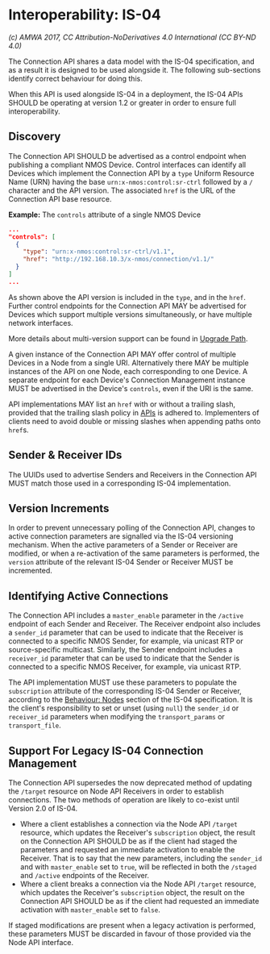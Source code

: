 # Interoperability: IS-04

_(c) AMWA 2017, CC Attribution-NoDerivatives 4.0 International (CC BY-ND 4.0)_

The Connection API shares a data model with the IS-04 specification, and as a result it is designed to be used alongside it. The following sub-sections identify correct behaviour for doing this.

When this API is used alongside IS-04 in a deployment, the IS-04 APIs SHOULD be operating at version 1.2 or greater in order to ensure full interoperability.

## Discovery

The Connection API SHOULD be advertised as a control endpoint when publishing a compliant NMOS Device.
Control interfaces can identify all Devices which implement the Connection API by a `type` Uniform Resource Name (URN) having the base `urn:x-nmos:control:sr-ctrl` followed by a `/` character and the API version.
The associated `href` is the URL of the Connection API base resource.

**Example:** The `controls` attribute of a single NMOS Device

```json
...
"controls": [
  {
    "type": "urn:x-nmos:control:sr-ctrl/v1.1",
    "href": "http://192.168.10.3/x-nmos/connection/v1.1/"
  }
]
...
```

As shown above the API version is included in the `type`, and in the `href`. Further control endpoints for the Connection API MAY be advertised for Devices which support multiple versions simultaneously, or have multiple network interfaces.

More details about multi-version support can be found in [Upgrade Path](Upgrade%20Path.md).

A given instance of the Connection API MAY offer control of multiple Devices in a Node from a single URI. Alternatively there MAY be multiple instances of the API on one Node, each corresponding to one Device. A separate endpoint for each Device's Connection Management instance MUST be advertised in the Device's `controls`, even if the URI is the same.

API implementations MAY list an `href` with or without a trailing slash, provided that the trailing slash policy in [APIs](APIs.md#urls-approach-to-trailing-slashes) is adhered to. Implementers of clients need to avoid double or missing slashes when appending paths onto `href`s.

## Sender & Receiver IDs

The UUIDs used to advertise Senders and Receivers in the Connection API MUST match those used in a corresponding IS-04 implementation.

## Version Increments

In order to prevent unnecessary polling of the Connection API, changes to active connection parameters are signalled via the IS-04 versioning mechanism. When the active parameters of a Sender or Receiver are modified, or when a re-activation of the same parameters is performed, the `version` attribute of the relevant IS-04 Sender or Receiver MUST be incremented.

## Identifying Active Connections

The Connection API includes a `master_enable` parameter in the `/active` endpoint of each Sender and Receiver.
The Receiver endpoint also includes a `sender_id` parameter that can be used to indicate that the Receiver is connected to a specific NMOS Sender, for example, via unicast RTP or source-specific multicast.
Similarly, the Sender endpoint includes a `receiver_id` parameter that can be used to indicate that the Sender is connected to a specific NMOS Receiver, for example, via unicast RTP.

The API implementation MUST use these parameters to populate the `subscription` attribute of the corresponding IS-04 Sender or Receiver, according to the [Behaviour: Nodes](https://specs.amwa.tv/is-04/releases/v1.3.1/docs/4.3._Behaviour_-_Nodes.html) section of the IS-04 specification.
It is the client's responsibility to set or unset (using `null`) the `sender_id` or `receiver_id` parameters when modifying the `transport_params` or `transport_file`.

## Support For Legacy IS-04 Connection Management

The Connection API supersedes the now deprecated method of updating the `/target` resource on Node API Receivers in order to establish connections. The two methods of operation are likely to co-exist until Version 2.0 of IS-04.

- Where a client establishes a connection via the Node API `/target` resource, which updates the Receiver's `subscription` object, the result on the Connection API SHOULD be as if the client had staged the parameters and requested an immediate activation to enable the Receiver. That is to say that the new parameters, including the `sender_id` and with `master_enable` set to `true`, will be reflected in both the `/staged` and `/active` endpoints of the Receiver.
- Where a client breaks a connection via the Node API `/target` resource, which updates the Receiver's `subscription` object, the result on the Connection API SHOULD be as if the client had requested an immediate activation with `master_enable` set to `false`.

If staged modifications are present when a legacy activation is performed, these parameters MUST be discarded in favour of those provided via the Node API interface.
